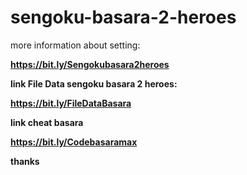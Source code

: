 # sengoku-basara-2-heroes



more information about setting:

<b>https://bit.ly/Sengokubasara2heroes

  
  
link File Data sengoku basara 2 heroes:
  
<b>https://bit.ly/FileDataBasara
  
  
  
link cheat basara

<b>https://bit.ly/Codebasaramax
  
  
  thanks
  
  
